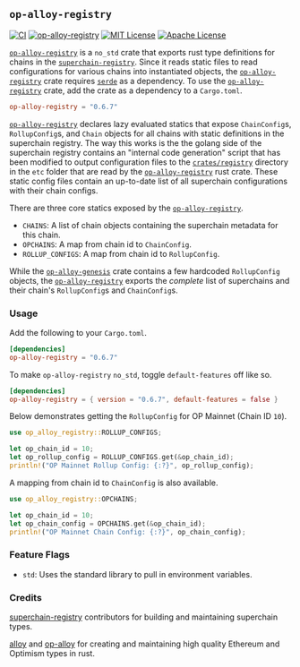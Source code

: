 ## `op-alloy-registry`

<a href="https://github.com/alloy-rs/op-alloy/actions/workflows/ci.yml"><img src="https://github.com/alloy-rs/op-alloy/actions/workflows/ci.yml/badge.svg?label=ci" alt="CI"></a>
<a href="https://crates.io/crates/op-alloy-registry"><img src="https://img.shields.io/crates/v/op-alloy-registry.svg?label=op-alloy-registry&labelColor=2a2f35" alt="op-alloy-registry"></a>
<a href="https://github.com/alloy-rs/op-alloy/blob/main/LICENSE-MIT"><img src="https://img.shields.io/badge/License-MIT-d1d1f6.svg?label=license&labelColor=2a2f35" alt="MIT License"></a>
<a href="https://github.com/alloy-rs/op-alloy/blob/main/LICENSE-APACHE"><img src="https://img.shields.io/badge/License-APACHE-d1d1f6.svg?label=license&labelColor=2a2f35" alt="Apache License"></a>


[`op-alloy-registry`][sc] is a `no_std` crate that exports rust type definitions for chains
in the [`superchain-registry`][osr]. Since it reads static files to read configurations for
various chains into instantiated objects, the [`op-alloy-registry`][sc] crate requires
[`serde`][serde] as a dependency. To use the [`op-alloy-registry`][sc] crate, add the crate
as a dependency to a `Cargo.toml`.

```toml
op-alloy-registry = "0.6.7"
```

[`op-alloy-registry`][sc] declares lazy evaluated statics that expose `ChainConfig`s, `RollupConfig`s,
and `Chain` objects for all chains with static definitions in the superchain registry. The way this works
is the the golang side of the superchain registry contains an "internal code generation" script that has
been modified to output configuration files to the [`crates/registry`][s] directory in the
`etc` folder that are read by the [`op-alloy-registry`][sc] rust crate. These static config files
contain an up-to-date list of all superchain configurations with their chain configs.

There are three core statics exposed by the [`op-alloy-registry`][sc].
- `CHAINS`: A list of chain objects containing the superchain metadata for this chain.
- `OPCHAINS`: A map from chain id to `ChainConfig`.
- `ROLLUP_CONFIGS`: A map from chain id to `RollupConfig`.

While the [`op-alloy-genesis`][oag] crate contains a few hardcoded `RollupConfig` objects, the
[`op-alloy-registry`][sc] exports the _complete_ list of superchains and their chain's `RollupConfig`s
and `ChainConfig`s.


### Usage

Add the following to your `Cargo.toml`.

```toml
[dependencies]
op-alloy-registry = "0.6.7"
```

To make `op-alloy-registry` `no_std`, toggle `default-features` off like so.

```toml
[dependencies]
op-alloy-registry = { version = "0.6.7", default-features = false }
```

Below demonstrates getting the `RollupConfig` for OP Mainnet (Chain ID `10`).

```rust
use op_alloy_registry::ROLLUP_CONFIGS;

let op_chain_id = 10;
let op_rollup_config = ROLLUP_CONFIGS.get(&op_chain_id);
println!("OP Mainnet Rollup Config: {:?}", op_rollup_config);
```

A mapping from chain id to `ChainConfig` is also available.

```rust
use op_alloy_registry::OPCHAINS;

let op_chain_id = 10;
let op_chain_config = OPCHAINS.get(&op_chain_id);
println!("OP Mainnet Chain Config: {:?}", op_chain_config);
```


### Feature Flags

- `std`: Uses the standard library to pull in environment variables.


### Credits

[superchain-registry][osr] contributors for building and maintaining superchain types.

[alloy] and [op-alloy] for creating and maintaining high quality Ethereum and Optimism types in rust.


<!-- Hyperlinks -->

[serde]: https://crates.io/crates/serde
[alloy]: https://github.com/alloy-rs/alloy
[op-alloy]: https://github.com/alloy-rs/op-alloy
[op-superchain]: https://docs.optimism.io/stack/explainer
[osr]: https://github.com/ethereum-optimism/superchain-registry

[s]: ./crates/registry
[sc]: https://crates.io/crates/op-alloy-registry

[oag]: https://crates.io/crates/op-alloy-genesis
[chains]: https://docs.rs/op-alloy-registry/latest/superchain/struct.CHAINS.html
[opchains]: https://docs.rs/op-alloy-registry/latest/superchain/struct.OPCHAINS.html
[rollups]: https://docs.rs/op-alloy-registry/latest/superchain/struct.ROLLUP_CONFIGS.html
